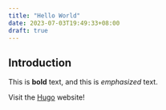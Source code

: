 ```yaml
---
title: "Hello World"
date: 2023-07-03T19:49:33+08:00
draft: true
---
```


## Introduction

This is **bold** text, and this is *emphasized* text.

Visit the [Hugo](https://gohugo.io) website!
